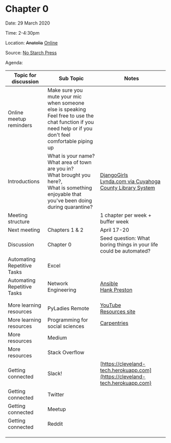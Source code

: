 # Chapter 0

Date: 29 March 2020

Time: 2-4:30pm

Location: ~~Anatolia~~ [Online](https://meet.google.com/xfy-wqgu-wdc)

Source: [No Starch Press](https://automatetheboringstuff.com/2e/chapter0/)

Agenda:

**Topic for discussion** | **Sub Topic** | **Notes** |
-- | -- | --
Online meetup reminders |Make sure you mute your mic when someone else is speaking<br>Feel free to use the chat function if you need help or if you don't feel comfortable piping up | |
Introductions |What is your name?<br>What area of town are you in?<br>What brought you here?,<br>What is something enjoyable that you've been doing during quarantine? |[DjangoGirls](https://tutorial.djangogirls.org/en/)<br>[Lynda.com via Cuyahoga County Library System](https://www.cuyahogalibrary.org/Research/Resources/Lynda-com.aspx) |
Meeting structure | |1 chapter per week + buffer week |
Next meeting |Chapters 1 & 2 |April 17-20 |
Discussion |Chapter 0 |Seed question: What boring things in your life could be automated? |
Automating Repetitive Tasks |Excel | |
Automating Repetitive Tasks |Network Engineering |[Ansible](https://www.ansible.com/resources/get-started)<br>[Hank Preston](https://twitter.com/hfpreston?ref_src=twsrc%5Egoogle%7Ctwcamp%5Eserp%7Ctwgr%5Eauthor) |
 | | |
 | | |
More learning resources |PyLadies Remote |[YouTube](https://www.youtube.com/channel/UCyVogtilYlp1B1ZeFdnmDxQ)<br>[Resources site](https://remote.pyladies.com/resources/) |
More learning resources |Programming for social sciences |[Carpentries](https://carpentries.org/) |
More resources |Medium | |
More resources |Stack Overflow | |
Getting connected |Slack! |[https://cleveland-tech.herokuapp.com](https://cleveland-tech.herokuapp.com) |
Getting connected |Twitter | |
Getting connected |Meetup | |
Getting connected |Reddit | |
 | | |
 | | |
 | | |
 
